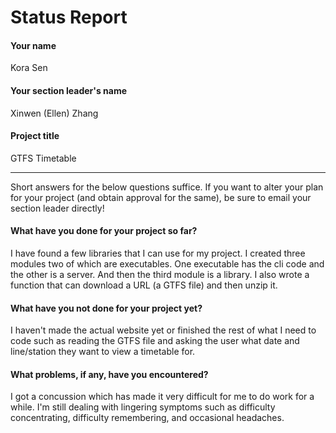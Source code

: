 # Status Report

#### Your name

Kora Sen

#### Your section leader's name

Xinwen (Ellen) Zhang

#### Project title

GTFS Timetable

***

Short answers for the below questions suffice. If you want to alter your plan for your project (and obtain approval for the same), be sure to email your section leader directly!

#### What have you done for your project so far?

I have found a few libraries that I can use for my project. I created three modules two of which are executables. One executable has the cli code and the other is a server. And then the third module is a library. I also wrote a function that can download a URL (a GTFS file) and then unzip it.

#### What have you not done for your project yet?

I haven't made the actual website yet or finished the rest of what I need to code such as reading the GTFS file and asking the user what date and line/station they want to view a timetable for.

#### What problems, if any, have you encountered?

I got a concussion which has made it very difficult for me to do work for a while. I'm still dealing with lingering symptoms such as difficulty concentrating, difficulty remembering, and occasional headaches.
